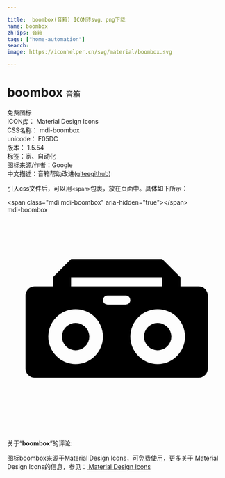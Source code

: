 ```yaml
---

title:  boombox(音箱) ICON转svg、png下载
name: boombox
zhTips: 音箱
tags: ["home-automation"]
search: 
image: https://iconhelper.cn/svg/material/boombox.svg

---
```


# boombox  <small style="font-size: 60%;font-weight: 100">音箱</small>


<div class="detail-page">
<p>
<span><span class="badge-success badge">免费图标</span> </span>
<br/>
<span>
ICON库：
<span class="badge-secondary badge">Material Design Icons</span> 
</span>
<br/>
<span>
CSS名称：
<span class="badge-secondary badge">mdi-boombox</span> 
</span>
<br/>
<span>
unicode：
<span class="badge-secondary badge">F05DC</span> 
<copy-btn content='F05DC' btn-title=""></copy-btn>
<copy-btn :content='String.fromCodePoint(parseInt("F05DC", 16))' btn-title="复制U"></copy-btn>
</span>
<br/>
<span>
版本：
<span class="badge-secondary badge">1.5.54</span> 
</span><br/><span>标签：<span class="badge-light badge"><router-link to="/tags/home-automation.html">家、自动化</router-link></span></span>
<br/>
<span>图标来源/作者：<span class="badge-light badge">Google</span></span> 
<br/>
<span class="zh-detail">中文描述：<span class="badge-primary badge">音箱</span><span class="help-link"><span>帮助改进</span>(<a href="https://gitee.com/liuwave/icon-helper/edit/master/json/material/boombox.json" target="_blank" rel="noopener noreferrer">gitee</a><a href="https://github.com/liuwave/icon-helper/edit/master/json/material/boombox.json" target="_blank" rel="noopener noreferrer">github</a></span>)</span><br/>
</p>
</div>
<div class="alert alert-dark">
  <i class="mdi mdi-boombox mdi-48px"></i>
  <i class="mdi mdi-boombox mdi-36px"></i>
  <i class="mdi mdi-boombox mdi-24px"></i>
  <i class="mdi mdi-boombox mdi-18px"></i>
</div>
<div>
  <p>引入css文件后，可以用<code>&lt;span&gt;</code>包裹，放在页面中。具体如下所示：    
  </p>
  <div class="alert alert-primary" style="font-size: 14px">
    &lt;span class="mdi mdi-boombox" aria-hidden="true"&gt;&lt;/span&gt;
    <copy-btn content='<span class="mdi mdi-boombox" aria-hidden="true"></span>'></copy-btn>
  </div>
  <div class="alert alert-secondary">
    <i class="mdi mdi-boombox"
    style="font-size: 24px"
    aria-hidden="true"></i> mdi-boombox
    <copy-btn content="mdi-boombox" btn-title="复制图标名称"></copy-btn>
  </div>
</div>
<div id="svg" class="svg-wrap">
<svg xmlns="http://www.w3.org/2000/svg" viewBox="0 0 24 24"><path d="M7,5L5,7V8H3A1,1 0 0,0 2,9V17A1,1 0 0,0 3,18H21A1,1 0 0,0 22,17V9A1,1 0 0,0 21,8H19V7L17,5H7M7,7H17V8H7V7M11,9H13A0.5,0.5 0 0,1 13.5,9.5A0.5,0.5 0 0,1 13,10H11A0.5,0.5 0 0,1 10.5,9.5A0.5,0.5 0 0,1 11,9M7.5,10.5A3,3 0 0,1 10.5,13.5A3,3 0 0,1 7.5,16.5A3,3 0 0,1 4.5,13.5A3,3 0 0,1 7.5,10.5M16.5,10.5A3,3 0 0,1 19.5,13.5A3,3 0 0,1 16.5,16.5A3,3 0 0,1 13.5,13.5A3,3 0 0,1 16.5,10.5M7.5,12A1.5,1.5 0 0,0 6,13.5A1.5,1.5 0 0,0 7.5,15A1.5,1.5 0 0,0 9,13.5A1.5,1.5 0 0,0 7.5,12M16.5,12A1.5,1.5 0 0,0 15,13.5A1.5,1.5 0 0,0 16.5,15A1.5,1.5 0 0,0 18,13.5A1.5,1.5 0 0,0 16.5,12Z" /></svg>
</div>
<detail full-name='mdi-boombox'></detail>
<div class="icon-detail__container">
<p>关于“<b>boombox</b>”的评论:</p>
</div>
<Vssue title="关于“boombox”的评论" />    
<div><p>图标boombox来源于Material Design Icons，可免费使用，更多关于 Material Design Icons的信息，参见：<a target="_blank" href="https://iconhelper.cn/material.html"> Material Design Icons</a>
</p></div>
